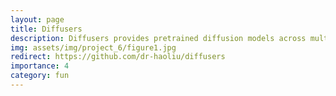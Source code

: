 ```yaml
---
layout: page
title: Diffusers
description: Diffusers provides pretrained diffusion models across multiple modalities, such as vision and audio, and serves as a modular toolbox for inference and training of diffusion models.
img: assets/img/project_6/figure1.jpg
redirect: https://github.com/dr-haoliu/diffusers
importance: 4
category: fun
---
```



